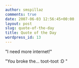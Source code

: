 ```yaml
---
author: smspillaz
comments: true
date: 2007-06-03 12:56:45+00:00
layout: post
slug: quote-of-the-day
title: Quote of the Day
wordpress_id: 13
---
```


"I need more internet!"

"You broke the... toot-toot :D "
